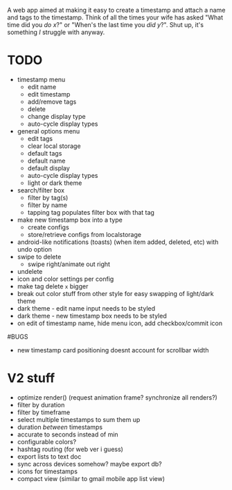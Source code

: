 A web app aimed at making it easy to create a timestamp and attach a name and tags to the timestamp. Think of all the times your wife has asked "What time did you *do x*?" or "When's the last time you *did y*?". Shut up, it's something *I* struggle with anyway.

# TODO
* timestamp menu
	* edit name
	* edit timestamp
	* add/remove tags
	* delete
	* change display type
	* auto-cycle display types
* general options menu
	* edit tags
	* clear local storage
	* default tags
	* default name
	* default display
	* auto-cycle display types
	* light or dark theme
* search/filter box
	* filter by tag(s)
	* filter by name
	* tapping tag populates filter box with that tag
* make new timestamp box into a type
	* create configs
	* store/retrieve configs from localstorage
* android-like notifications (toasts) (when item added, deleted, etc) with undo option
* swipe to delete
	* swipe right/animate out right
* undelete
* icon and color settings per config
* make tag delete `x` bigger
* break out color stuff from other style for easy swapping of light/dark theme
* dark theme - edit name input needs to be styled
* dark theme - new timestamp box needs to be styled
* on edit of timestamp name, hide menu icon, add checkbox/commit icon

#BUGS
* new timestamp card positioning doesnt account for scrollbar width

# V2 stuff
* optimize render() (request animation frame? synchronize all renders?)
* filter by duration
* filter by timeframe
* select multiple timestamps to sum them up
* duration *between* timestamps
* accurate to seconds instead of min
* configurable colors?
* hashtag routing (for web ver i guess)
* export lists to text doc
* sync across devices somehow? maybe export db?
* icons for timestamps
* compact view (similar to gmail mobile app list view)